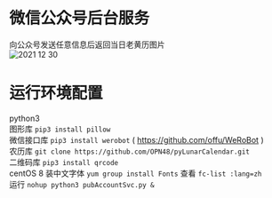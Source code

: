 # 微信公众号后台服务
向公众号发送任意信息后返回当日老黄历图片  
![2021 12 30](https://user-images.githubusercontent.com/3489487/147736683-98aeea14-bde5-4201-906f-701eea1ade8e.png)

# 运行环境配置
python3  
图形库 `pip3 install pillow`  
微信接口库 `pip3 install werobot`  ( https://github.com/offu/WeRoBot )  
农历库 `git clone https://github.com/OPN48/pyLunarCalendar.git`  
二维码库 `pip3 install qrcode`  
centOS 8 装中文字体 `yum group install Fonts` 查看 `fc-list :lang=zh`  
运行 `nohup python3 pubAccountSvc.py &`  
